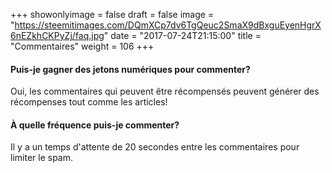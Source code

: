 +++
showonlyimage = false
draft = false
image = "https://steemitimages.com/DQmXCp7dv6TgQeuc2SmaX9dBxguEyenHgrX6nEZkhCKPyZj/faq.jpg"
date = "2017-07-24T21:15:00"
title = "Commentaires"
weight = 106
+++

<!--more-->

#### Puis-je gagner des jetons numériques pour commenter?

Oui, les commentaires qui peuvent être récompensés peuvent générer des récompenses tout comme les articles!

#### À quelle fréquence puis-je commenter?

Il y a un temps d'attente de 20 secondes entre les commentaires pour limiter le spam.

